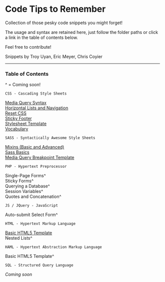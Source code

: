 Code Tips to Remember
=====================

Collection of those pesky code snippets you might forget!

The usage and syntax are retained here, just follow the folder paths or click a link in the table of contents below.

Feel free to contribute!

Snippets by Troy Uyan, Eric Meyer, Chris Coyier

<hr>

<h3>Table of Contents</h3>

^ = Coming soon!

	CSS - Cascading Style Sheets

[Media Query Syntax](https://github.com/TroyUyan/code-tips-to-remember/blob/master/css/media_queries_syntax.css)<br>
[Horizontal Lists and Navigation](https://github.com/TroyUyan/code-tips-to-remember/blob/master/css/horizontal_lists_and_nav.css)<br>
[Reset CSS](https://github.com/TroyUyan/code-tips-to-remember/blob/master/css/reset.css)<br>
[Sticky Footer](https://github.com/TroyUyan/code-tips-to-remember/blob/master/css/sticky_footer.css)<br>
[Stylesheet Template](https://github.com/TroyUyan/code-tips-to-remember/blob/master/css/style_template.css)<br>
[Vocabulary](https://github.com/TroyUyan/code-tips-to-remember/blob/master/css/vocabulary.css)<br>

	SASS - Syntactically Awesome Style Sheets

[Mixins (Basic and Advanced)](https://github.com/TroyUyan/code-tips-to-remember/blob/master/scss/mixins_basics.scss)<br>
[Sass Basics](https://github.com/TroyUyan/code-tips-to-remember/blob/master/scss/sass_basics.scss)<br>
[Media Query Breakpoint Template](https://github.com/TroyUyan/code-tips-to-remember/blob/master/scss/mq_breakpoint_template.scss)<br>

	PHP - Hypertext Preprocessor

Single-Page Forms^<br>
Sticky Forms^<br>
Querying a Database^<br>
Session Variables^<br>
Quotes and Concatenation^<br>

	JS / JQuery - JavaScript

Auto-submit Select Form^<br>

	HTML - Hypertext Markup Language

[Basic HTML5 Template](https://github.com/TroyUyan/code-tips-to-remember/blob/master/html/page_template.html)<br>
Nested Lists^<br>

	HAML - Hypertext Abstraction Markup Language

Basic HTML5 Template^<br>

	SQL - Structured Query Language

*Coming soon*<br>